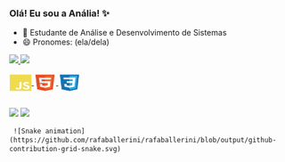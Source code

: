 ### Olá! Eu sou a Anália! ✨


- 🌱 Estudante de Análise e Desenvolvimento de Sistemas
- 😄 Pronomes: (ela/dela)


<div>
  <a href="https://github.com/oianalia">
  <img height="180em" src="https://github-readme-stats.vercel.app/api?username=oianalia&show_icons=true&theme=synthwave&include_all_commits=true&count_private=true"/>
  <img height="180em" src="https://github-readme-stats.vercel.app/api/top-langs/?username=oianalia&layout=compact&langs_count=7&theme=synthwave"/>
</div>
  
  <div style="display: inline_block"><br>
   <img align="center" alt="Analia-Js" height="30" width="40" src="https://raw.githubusercontent.com/devicons/devicon/master/icons/javascript/javascript-plain.svg">
    <img align="center" alt="Analia-HTML" height="30" width="40" src="https://raw.githubusercontent.com/devicons/devicon/master/icons/html5/html5-original.svg">
  <img align="center" alt="Analia-CSS" height="30" width="40" src="https://raw.githubusercontent.com/devicons/devicon/master/icons/css3/css3-original.svg">
    <img align="right"="alignnone wp-image-1595 size-full" src="http://hellopostershow.com/home/wp-content/uploads/2011/05/BANNER-1.gif" alt="" width="25%">
    
 
</div>
  
  ##
  <div>
  <a href = "mailto:analiasanches9@gmail.com"><img src="https://img.shields.io/badge/-Gmail-%23333?style=for-the-badge&logo=gmail&logoColor=white" target="_blank"></a>
  <a href="https://www.linkedin.com/in/analiacsanches/" target="_blank"><img src="https://img.shields.io/badge/-LinkedIn-%230077B5?style=for-the-badge&logo=linkedin&logoColor=white" target="_blank"></a> 
    
    
     ![Snake animation](https://github.com/rafaballerini/rafaballerini/blob/output/github-contribution-grid-snake.svg)
    
  </div>
  
  
  
 
